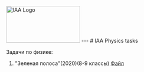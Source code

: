 <head>
    <link rel="shortcut icon" href="assets/images/logo-icon.ico" type="image/x-icon">
</head>

<img src="https://iaa2005.tk/IAA_Logo.jpg" alt="IAA Logo" width="200" height="100"/>
---
# IAA Physics tasks

Задачи по физике:
 
1. "Зеленая полоса"(2020)(8-9 классы) [Файл](https://iaa2005.tk/tasks/Зеленая%20полоса.pdf)
